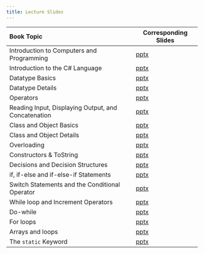 ```yaml
---
title: Lecture Slides
---
```


| Book Topic | Corresponding Slides |
| :--- | --- |
| Introduction to Computers and Programming |  [pptx](https://github.com/csci-1301/csci-1301.github.io/raw/main/lectures/010_general_concepts/Programming-Intro.pptx) |
| Introduction to the C# Language | [pptx](https://github.com/csci-1301/csci-1301.github.io/raw/main/lectures/020_first_program/C%23-Intro-WriteLine.pptx) |
| Datatype Basics | [pptx](https://github.com/csci-1301/csci-1301.github.io/raw/main/lectures/030_datatypes_and_variables/Datatypes-Variables.pptx) |
| Datatype Details | [pptx](https://github.com/csci-1301/csci-1301.github.io/raw/main/lectures/030_datatypes_and_variables/Datatypes-Variables-Details.pptx) |
| Operators | [pptx](https://github.com/csci-1301/csci-1301.github.io/raw/main/lectures/040_operators/Conversions-Casting-Operators.pptx) |
| Reading Input, Displaying Output, and Concatenation | [pptx](https://github.com/csci-1301/csci-1301.github.io/raw/main/lectures/050_reading_and_displaying/Input-Output-Concatenation.pptx) |
| Class and Object Basics | [pptx](https://github.com/csci-1301/csci-1301.github.io/raw/main/lectures/060_object_oriented_intro/Objects-Intro.pptx) |
| Class and Object Details | [pptx](https://github.com/csci-1301/csci-1301.github.io/raw/main/lectures/060_object_oriented_intro/Objects-Details.pptx) |
| Overloading | [pptx](https://github.com/csci-1301/csci-1301.github.io/raw/main/lectures/070_object_oriented_contd/Overloads-Properties.pptx) |
| Constructors & ToString | [pptx](https://github.com/csci-1301/csci-1301.github.io/raw/main/lectures/070_object_oriented_contd/Constructors-ToString.pptx) |
| Decisions and Decision Structures | [pptx](https://github.com/csci-1301/csci-1301.github.io/raw/main/lectures/080_decisions_booleans_and_comparisons/Booleans-Comparisons.pptx) |
| if, if-else and if-else-if Statements | [pptx](https://github.com/csci-1301/csci-1301.github.io/raw/main/lectures/090_if/If-Else.pptx) |
| Switch Statements and the Conditional Operator | [pptx](https://github.com/csci-1301/csci-1301.github.io/raw/main/lectures/100_switch/Switch.pptx) |
| While loop and Increment Operators | [pptx](https://github.com/csci-1301/csci-1301.github.io/raw/main/lectures/110_while_loops_and_vocabulary/While-Increment.pptx) |
| Do-while| [pptx](https://github.com/csci-1301/csci-1301.github.io/raw/main/lectures/110_while_loops_and_vocabulary/Do-While-Vocab.pptx) |
| For loops | [pptx](https://github.com/csci-1301/csci-1301.github.io/raw/main/lectures/150_for_loops/For-Loops.pptx) |
| Arrays and loops | [pptx](https://github.com/csci-1301/csci-1301.github.io/raw/main/lectures/160_foreach/Arrays-Advanced-Loops.pptx) |
| The `static` Keyword | [pptx](https://github.com/csci-1301/csci-1301.github.io/raw/main/lectures/170_static_elements/Static.pptx) |

